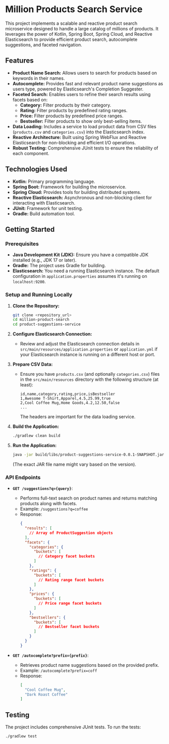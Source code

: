 # Million Products Search Service

This project implements a scalable and reactive product search microservice designed to handle a large catalog of millions of products. It leverages the power of Kotlin, Spring Boot, Spring Cloud, and Reactive Elasticsearch to provide efficient product search, autocomplete suggestions, and faceted navigation.

## Features

* **Product Name Search:** Allows users to search for products based on keywords in their names.
* **Autocomplete:** Provides fast and relevant product name suggestions as users type, powered by Elasticsearch's Completion Suggester.
* **Faceted Search:** Enables users to refine their search results using facets based on:
    * **Category:** Filter products by their category.
    * **Rating:** Filter products by predefined rating ranges.
    * **Price:** Filter products by predefined price ranges.
    * **Bestseller:** Filter products to show only best-selling items.
* **Data Loading:** Includes a service to load product data from CSV files (`products.csv` and `categories.csv`) into the Elasticsearch index.
* **Reactive Architecture:** Built using Spring WebFlux and Reactive Elasticsearch for non-blocking and efficient I/O operations.
* **Robust Testing:** Comprehensive JUnit tests to ensure the reliability of each component.

## Technologies Used

* **Kotlin:** Primary programming language.
* **Spring Boot:** Framework for building the microservice.
* **Spring Cloud:** Provides tools for building distributed systems.
* **Reactive Elasticsearch:** Asynchronous and non-blocking client for interacting with Elasticsearch.
* **JUnit:** Framework for unit testing.
* **Gradle:** Build automation tool.

## Getting Started

### Prerequisites

* **Java Development Kit (JDK):** Ensure you have a compatible JDK installed (e.g., JDK 17 or later).
* **Gradle:** The project uses Gradle for building.
* **Elasticsearch:** You need a running Elasticsearch instance. The default configuration in `application.properties` assumes it's running on `localhost:9200`.

### Setup and Running Locally

1.  **Clone the Repository:**
    ```bash
    git clone <repository_url>
    cd million-product-search
    cd product-suggestions-service
    ```

2.  **Configure Elasticsearch Connection:**
    * Review and adjust the Elasticsearch connection details in `src/main/resources/application.properties` or `application.yml` if your Elasticsearch instance is running on a different host or port.

3.  **Prepare CSV Data:**
    * Ensure you have `products.csv` (and optionally `categories.csv`) files in the `src/main/resources` directory with the following structure (at least):
        ```csv
        id,name,category,rating,price,isBestseller
        1,Awesome T-Shirt,Apparel,4.5,25.99,true
        2,Cool Coffee Mug,Home Goods,4.2,12.50,false
        ...
        ```
        The headers are important for the data loading service.

4.  **Build the Application:**
    ```bash
    ./gradlew clean build
    ```

5.  **Run the Application:**
    ```bash
    java -jar build/libs/product-suggestions-service-0.0.1-SNAPSHOT.jar
    ```
    (The exact JAR file name might vary based on the version).

### API Endpoints

* **`GET /suggestions?q={query}`**:
    * Performs full-text search on product names and returns matching products along with facets.
    * Example: `/suggestions?q=coffee`
    * Response:
        ```json
        {
          "results": [
            // Array of ProductSuggestion objects
          ],
          "facets": {
            "categories": {
              "buckets": [
                // Category facet buckets
              ]
            },
            "ratings": {
              "buckets": [
                // Rating range facet buckets
              ]
            },
            "prices": {
              "buckets": [
                // Price range facet buckets
              ]
            },
            "bestsellers": {
              "buckets": [
                // Bestseller facet buckets
              ]
            }
          }
        }
        ```

* **`GET /autocomplete?prefix={prefix}`**:
    * Retrieves product name suggestions based on the provided prefix.
    * Example: `/autocomplete?prefix=coff`
    * Response:
        ```json
        [
          "Cool Coffee Mug",
          "Dark Roast Coffee"
        ]
        ```

## Testing

The project includes comprehensive JUnit tests. To run the tests:

```bash
./gradlew test